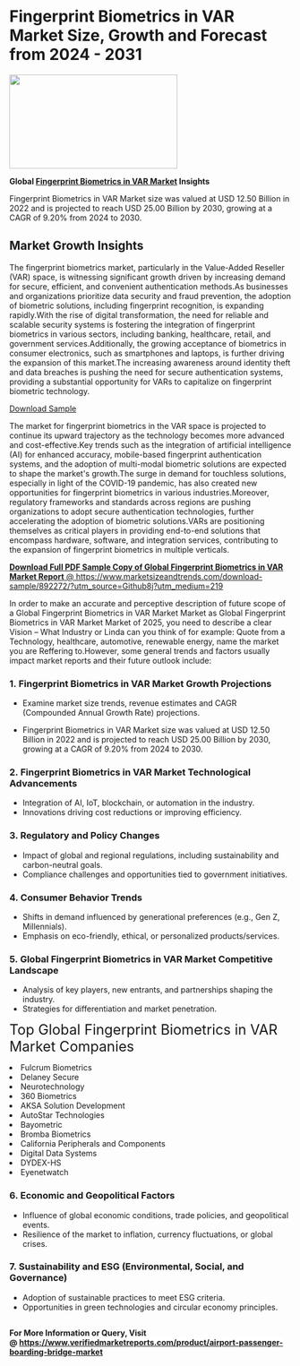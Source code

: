 <H1>Fingerprint Biometrics in VAR Market Size, Growth and Forecast from 2024 - 2031</H1><img class="aligncenter size-medium wp-image-584254" src="https://thirdeyenews.in/wp-content/uploads/2024/09/Global-Market-Research-300x168.jpeg" alt="" width="300" height="168" /><p><strong>Global&nbsp;<a href="https://www.marketsizeandtrends.com/download-sample/892272/?utm_source=Github8j?utm_medium=219">Fingerprint Biometrics in VAR Market</a> Insights</strong></p><p>Fingerprint Biometrics in VAR Market size was valued at USD 12.50 Billion in 2022 and is projected to reach USD 25.00 Billion by 2030, growing at a CAGR of 9.20% from 2024 to 2030.</p><p><h2>Market Growth Insights</h2> <p>The fingerprint biometrics market, particularly in the Value-Added Reseller (VAR) space, is witnessing significant growth driven by increasing demand for secure, efficient, and convenient authentication methods.As businesses and organizations prioritize data security and fraud prevention, the adoption of biometric solutions, including fingerprint recognition, is expanding rapidly.With the rise of digital transformation, the need for reliable and scalable security systems is fostering the integration of fingerprint biometrics in various sectors, including banking, healthcare, retail, and government services.Additionally, the growing acceptance of biometrics in consumer electronics, such as smartphones and laptops, is further driving the expansion of this market.The increasing awareness around identity theft and data breaches is pushing the need for secure authentication systems, providing a substantial opportunity for VARs to capitalize on fingerprint biometric technology.</p> <p><a href="#">Download Sample</a></p> <p>The market for fingerprint biometrics in the VAR space is projected to continue its upward trajectory as the technology becomes more advanced and cost-effective.Key trends such as the integration of artificial intelligence (AI) for enhanced accuracy, mobile-based fingerprint authentication systems, and the adoption of multi-modal biometric solutions are expected to shape the market's growth.The surge in demand for touchless solutions, especially in light of the COVID-19 pandemic, has also created new opportunities for fingerprint biometrics in various industries.Moreover, regulatory frameworks and standards across regions are pushing organizations to adopt secure authentication technologies, further accelerating the adoption of biometric solutions.VARs are positioning themselves as critical players in providing end-to-end solutions that encompass hardware, software, and integration services, contributing to the expansion of fingerprint biometrics in multiple verticals.</p> <p><a href="#"></p><p><span class=""><strong>Download Full PDF Sample Copy of Global Fingerprint Biometrics in VAR Market Report</strong> @ <a href="https://www.marketsizeandtrends.com/download-sample/892272/?utm_source=Github8j?utm_medium=219" target="_blank">https://www.marketsizeandtrends.com/download-sample/892272/?utm_source=Github8j?utm_medium=219</a></span></p><p>In order to make an accurate and perceptive description of future scope of a Global&nbsp;Fingerprint Biometrics in VAR Market Market as Global&nbsp;Fingerprint Biometrics in VAR Market Market of 2025, you need to describe a clear Vision &ndash; What Industry or Linda can you think of for example: Quote from a Technology, healthcare, automotive, renewable energy, name the market you are Reffering to.However, some general trends and factors usually impact market reports and their future outlook include:</p><h3>1.&nbsp;<strong>Fingerprint Biometrics in VAR Market Growth Projections</strong></h3><ul><li>Examine market size trends, revenue estimates and CAGR (Compounded Annual Growth Rate) projections.</li><li><p>Fingerprint Biometrics in VAR Market size was valued at USD 12.50 Billion in 2022 and is projected to reach USD 25.00 Billion by 2030, growing at a CAGR of 9.20% from 2024 to 2030.</p></li></ul><h3>2.&nbsp;<strong>Fingerprint Biometrics in VAR Market Technological Advancements</strong></h3><ul><li>Integration of AI, IoT, blockchain, or automation in the industry.</li><li>Innovations driving cost reductions or improving efficiency.</li></ul><h3>3.&nbsp;<strong>Regulatory and Policy Changes</strong></h3><ul><li>Impact of global and regional regulations, including sustainability and carbon-neutral goals.</li><li>Compliance challenges and opportunities tied to government initiatives.</li></ul><h3>4.&nbsp;<strong>Consumer Behavior Trends</strong></h3><ul><li>Shifts in demand influenced by generational preferences (e.g., Gen Z, Millennials).</li><li>Emphasis on eco-friendly, ethical, or personalized products/services.</li></ul><h3>5.&nbsp;<strong>Global Fingerprint Biometrics in VAR Market Competitive Landscape</strong></h3><ul><li>Analysis of key players, new entrants, and partnerships shaping the industry.</li><li>Strategies for differentiation and market penetration.</li></ul><p data-pm-slice="1 1 []"><span style="color: inherit; font-family: inherit; font-size: 25px;">Top Global Fingerprint Biometrics in VAR Market Companies</span></p><div class="" data-test-id=""><p><li>Fulcrum Biometrics</li><li> Delaney Secure</li><li> Neurotechnology</li><li> 360 Biometrics</li><li> AKSA Solution Development</li><li> AutoStar Technologies</li><li> Bayometric</li><li> Bromba Biometrics</li><li> California Peripherals and Components</li><li> Digital Data Systems</li><li> DYDEX-HS</li><li> Eyenetwatch</li></p></div><h3>6.&nbsp;<strong>Economic and Geopolitical Factors</strong></h3><ul><li>Influence of global economic conditions, trade policies, and geopolitical events.</li><li>Resilience of the market to inflation, currency fluctuations, or global crises.</li></ul><h3>7.&nbsp;<strong>Sustainability and ESG (Environmental, Social, and Governance)</strong></h3><ul><li>Adoption of sustainable practices to meet ESG criteria.</li><li>Opportunities in green technologies and circular economy principles.</li></ul><h2><strong style="font-size: 14px;">For More Information or Query, Visit @&nbsp;</strong><a style="background-color: #ffffff; font-size: 14px;" href="https://www.marketsizeandtrends.com/report/fingerprint-biometrics-in-var-market-/" target="_blank">https://www.verifiedmarketreports.com/product/airport-passenger-boarding-bridge-market</a></h2>